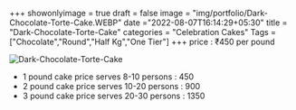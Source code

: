 +++
showonlyimage = true
draft = false
image = "img/portfolio/Dark-Chocolate-Torte-Cake.WEBP"
date ="2022-08-07T16:14:29+05:30"
title = "Dark-Chocolate-Torte-Cake"
categories = "Celebration Cakes"
Tags = ["Chocolate","Round","Half Kg","One Tier"]
+++
price : ₹450 per pound
<!--more-->
![Dark-Chocolate-Torte-Cake](/img/portfolio/Dark-Chocolate-Torte-Cake.WEBP)
* 1 pound cake price serves 8-10 persons : 450
* 2 pound cake price serves 10-20 persons : 900
* 3 pound cake price serves 20-30 persons : 1350
